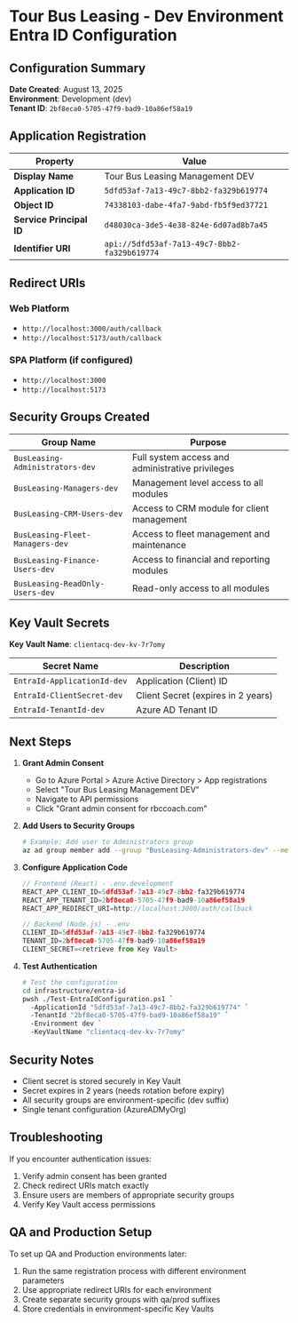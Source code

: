 # Tour Bus Leasing - Dev Environment Entra ID Configuration

## Configuration Summary
**Date Created**: August 13, 2025  
**Environment**: Development (dev)  
**Tenant ID**: `2bf8eca0-5705-47f9-bad9-10a86ef58a19`

## Application Registration

| Property | Value |
|----------|-------|
| **Display Name** | Tour Bus Leasing Management DEV |
| **Application ID** | `5dfd53af-7a13-49c7-8bb2-fa329b619774` |
| **Object ID** | `74338103-dabe-4fa7-9abd-fb5f9ed37721` |
| **Service Principal ID** | `d48030ca-3de5-4e38-824e-6d07ad8b7a45` |
| **Identifier URI** | `api://5dfd53af-7a13-49c7-8bb2-fa329b619774` |

## Redirect URIs

### Web Platform
- `http://localhost:3000/auth/callback`
- `http://localhost:5173/auth/callback`

### SPA Platform (if configured)
- `http://localhost:3000`
- `http://localhost:5173`

## Security Groups Created

| Group Name | Purpose |
|------------|---------|
| `BusLeasing-Administrators-dev` | Full system access and administrative privileges |
| `BusLeasing-Managers-dev` | Management level access to all modules |
| `BusLeasing-CRM-Users-dev` | Access to CRM module for client management |
| `BusLeasing-Fleet-Managers-dev` | Access to fleet management and maintenance |
| `BusLeasing-Finance-Users-dev` | Access to financial and reporting modules |
| `BusLeasing-ReadOnly-Users-dev` | Read-only access to all modules |

## Key Vault Secrets

**Key Vault Name**: `clientacq-dev-kv-7r7omy`

| Secret Name | Description |
|-------------|-------------|
| `EntraId-ApplicationId-dev` | Application (Client) ID |
| `EntraId-ClientSecret-dev` | Client Secret (expires in 2 years) |
| `EntraId-TenantId-dev` | Azure AD Tenant ID |

## Next Steps

1. **Grant Admin Consent**
   - Go to Azure Portal > Azure Active Directory > App registrations
   - Select "Tour Bus Leasing Management DEV"
   - Navigate to API permissions
   - Click "Grant admin consent for rbccoach.com"

2. **Add Users to Security Groups**
   ```bash
   # Example: Add user to Administrators group
   az ad group member add --group "BusLeasing-Administrators-dev" --member-id <user-object-id>
   ```

3. **Configure Application Code**
   ```javascript
   // Frontend (React) - .env.development
   REACT_APP_CLIENT_ID=5dfd53af-7a13-49c7-8bb2-fa329b619774
   REACT_APP_TENANT_ID=2bf8eca0-5705-47f9-bad9-10a86ef58a19
   REACT_APP_REDIRECT_URI=http://localhost:3000/auth/callback
   
   // Backend (Node.js) - .env
   CLIENT_ID=5dfd53af-7a13-49c7-8bb2-fa329b619774
   TENANT_ID=2bf8eca0-5705-47f9-bad9-10a86ef58a19
   CLIENT_SECRET=<retrieve from Key Vault>
   ```

4. **Test Authentication**
   ```bash
   # Test the configuration
   cd infrastructure/entra-id
   pwsh ./Test-EntraIdConfiguration.ps1 `
     -ApplicationId "5dfd53af-7a13-49c7-8bb2-fa329b619774" `
     -TenantId "2bf8eca0-5705-47f9-bad9-10a86ef58a19" `
     -Environment dev `
     -KeyVaultName "clientacq-dev-kv-7r7omy"
   ```

## Security Notes

- Client secret is stored securely in Key Vault
- Secret expires in 2 years (needs rotation before expiry)
- All security groups are environment-specific (dev suffix)
- Single tenant configuration (AzureADMyOrg)

## Troubleshooting

If you encounter authentication issues:
1. Verify admin consent has been granted
2. Check redirect URIs match exactly
3. Ensure users are members of appropriate security groups
4. Verify Key Vault access permissions

## QA and Production Setup

To set up QA and Production environments later:
1. Run the same registration process with different environment parameters
2. Use appropriate redirect URIs for each environment
3. Create separate security groups with qa/prod suffixes
4. Store credentials in environment-specific Key Vaults